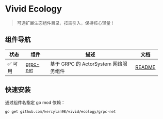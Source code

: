 # Vivid Ecology

> 可选扩展生态组件目录，按需引入，保持核心轻量！

<!-- 此文档由 go generate 自动生成，请勿手动编辑 -->
<!-- go:generate go run ./tools/docgen --target=ecology --output=README.md -->

## 组件导航

| 状态   | 组件                     | 描述                           | 文档                             |
|------|------------------------|------------------------------|--------------------------------|
| ✅ 可用 | [grpc-net](./grpc-net) | 基于 GRPC 的 ActorSystem 网络服务组件 | [README](./grpc-net/README.md) |

## 快速安装

通过组件名指定 go mod 依赖：

```bash
go get github.com/kercylan98/vivid/ecology/grpc-net
```
